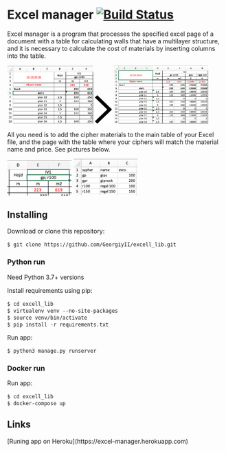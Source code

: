 # Excel manager [![Build Status](https://travis-ci.org/GeorgiyII/excell_lib.svg?branch=development)](https://travis-ci.org/GeorgiyII/excell_lib)

Excel manager is a program that processes the specified excel page of a document with a table for calculating walls
that have a multilayer structure, and it is necessary to calculate the cost of materials by inserting columns into the table.

<div>
  <img src="https://github.com/GeorgiyII/excell_lib/raw/master/service_app/static/table.png" width="200" title="hover text">
  <img src="https://github.com/GeorgiyII/excell_lib/raw/master/service_app/static/right_arrow.png" width="40" alt="accessibility text">
  <img src="https://github.com/GeorgiyII/excell_lib/raw/master/service_app/static/new_table.png" width="220" alt="accessibility text">
</div>

All you need is to add the cipher materials to the main table of your Excel file, and the page with the table where
your ciphers will match the material name and price. See pictures below.

<div>
  <img src="https://github.com/GeorgiyII/excell_lib/raw/master/service_app/static/cypher.png" width="150" title="hover text">
  <img src="https://github.com/GeorgiyII/excell_lib/raw/master/service_app/static/model.png" width="150" alt="accessibility text">
</div>

<h2>Installing</h2>

Download or clone this repository:
```
$ git clone https://github.com/GeorgiyII/excell_lib.git
```

<h3>Python run</h3>

Need Python 3.7+ versions

Install requirements using pip:
```
$ cd excell_lib
$ virtualenv venv --no-site-packages
$ source venv/bin/activate
$ pip install -r requirements.txt
```
Run app:
```
$ python3 manage.py runserver
```

<h3>Docker run</h3>

Run app:
```
$ cd excell_lib
$ docker-compose up
```

<h2>Links</h2>
[Runing app on Heroku](https://excel-manager.herokuapp.com)
